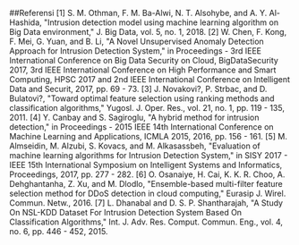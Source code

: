 ##Referensi
[1]	S. M. Othman, F. M. Ba-Alwi, N. T. Alsohybe, and A. Y. Al-Hashida, "Intrusion detection model using machine learning algorithm on Big Data environment," J. Big Data, vol. 5, no. 1, 2018.
[2]	W. Chen, F. Kong, F. Mei, G. Yuan, and B. Li, "A Novel Unsupervised Anomaly Detection Approach for Intrusion Detection System," in Proceedings - 3rd IEEE International Conference on Big Data Security on Cloud, BigDataSecurity 2017, 3rd IEEE International Conference on High Performance and Smart Computing, HPSC 2017 and 2nd IEEE International Conference on Intelligent Data and Securit, 2017, pp. 69 - 73.
[3]	J. Novakovi?, P. Strbac, and D. Bulatovi?, "Toward optimal feature selection using ranking methods and classification algorithms," Yugosl. J. Oper. Res., vol. 21, no. 1, pp. 119 - 135, 2011.
[4]	Y. Canbay and S. Sagiroglu, "A hybrid method for intrusion detection," in Proceedings - 2015 IEEE 14th International Conference on Machine Learning and Applications, ICMLA 2015, 2016, pp. 156 - 161.
[5]	M. Almseidin, M. Alzubi, S. Kovacs, and M. Alkasassbeh, "Evaluation of machine learning algorithms for Intrusion Detection System," in SISY 2017 - IEEE 15th International Symposium on Intelligent Systems and Informatics, Proceedings, 2017, pp. 277 - 282.
[6]	O. Osanaiye, H. Cai, K. K. R. Choo, A. Dehghantanha, Z. Xu, and M. Dlodlo, "Ensemble-based multi-filter feature selection method for DDoS detection in cloud computing," Eurasip J. Wirel. Commun. Netw., 2016.
[7]	L. Dhanabal and D. S. P. Shantharajah, "A Study On NSL-KDD Dataset For Intrusion Detection System Based On Classification Algorithms," Int. J. Adv. Res. Comput. Commun. Eng., vol. 4, no. 6, pp. 446 - 452, 2015.

